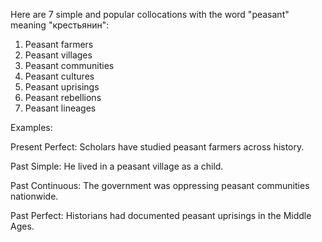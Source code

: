  Here are 7 simple and popular collocations with the word "peasant" meaning "крестьянин":

1. Peasant farmers
2. Peasant villages
3. Peasant communities
4. Peasant cultures
5. Peasant uprisings  
6. Peasant rebellions
7. Peasant lineages 

Examples:

Present Perfect: 
Scholars have studied peasant farmers across history.

Past Simple:
He lived in a peasant village as a child.  

Past Continuous: 
The government was oppressing peasant communities nationwide.  

Past Perfect:
Historians had documented peasant uprisings in the Middle Ages.